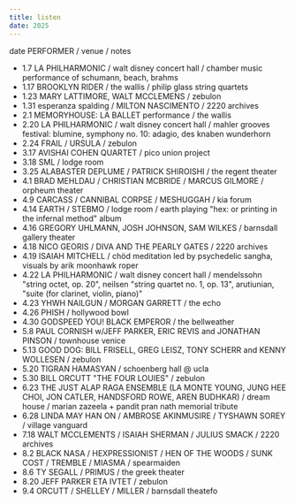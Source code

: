```yaml
---
title: listen
date: 2025
---
```


date PERFORMER / venue / notes

- 1.7 LA PHILHARMONIC / walt disney concert hall / chamber music performance of schumann, beach, brahms
- 1.17 BROOKLYN RIDER / the wallis / philip glass string quartets
- 1.23 MARY LATTIMORE, WALT MCCLEMENS / zebulon
- 1.31 esperanza spalding / MILTON NASCIMENTO / 2220 archives
- 2.1 MEMORYHOUSE: LA BALLET performance / the wallis
- 2.20 LA PHILHARMONIC / walt disney concert hall / mahler grooves festival: blumine, symphony no. 10: adagio, des knaben wunderhorn
- 2.24 FRAIL / URSULA / zebulon
- 3.17 AVISHAI COHEN QUARTET / pico union project
- 3.18 SML / lodge room
- 3.25 ALABASTER DEPLUME / PATRICK SHIROISHI / the regent theater
- 4.1 BRAD MEHLDAU / CHRISTIAN MCBRIDE / MARCUS GILMORE / orpheum theater
- 4.9 CARCASS / CANNIBAL CORPSE / MESHUGGAH / kia forum
- 4.14 EARTH / STEBMO / lodge room / earth playing "hex: or printing in the infernal method" album
- 4.16 GREGORY UHLMANN, JOSH JOHNSON, SAM WILKES / barnsdall gallery theater
- 4.18 NICO GEORIS / DIVA AND THE PEARLY GATES / 2220 archives
- 4.19 ISAIAH MITCHELL / chöd meditation led by psychedelic sangha, visuals by arik moonhawk roper
- 4.22 LA PHILHARMONIC / walt disney concert hall / mendelssohn "string octet, op. 20", neilsen "string quartet no. 1, op. 13", arutiunian, "suite (for clarinet, violin, piano)"
- 4.23 YHWH NAILGUN / MORGAN GARRETT / the echo
- 4.26 PHISH / hollywood bowl
- 4.30 GODSPEED YOU! BLACK EMPEROR / the bellweather
- 5.8 PAUL CORNISH w/JEFF PARKER, ERIC REVIS and JONATHAN PINSON / townhouse venice
- 5.13 GOOD DOG: BILL FRISELL, GREG LEISZ, TONY SCHERR and KENNY WOLLESEN / zebulon
- 5.20 TIGRAN HAMASYAN / schoenberg hall @ ucla
- 5.30 BILL ORCUTT "THE FOUR LOUIES" / zebulon
- 6.23 THE JUST ALAP RAGA ENSEMBLE (LA MONTE YOUNG, JUNG HEE CHOI, JON CATLER, HANDSFORD ROWE, AREN BUDHKAR) / dream house / marian zazeela + pandit pran nath memorial tribute
- 6.28 LINDA MAY HAN ON / AMBROSE AKINMUSIRE / TYSHAWN SOREY / village vanguard 
- 7.18 WALT MCCLEMENTS / ISAIAH SHERMAN / JULIUS SMACK / 2220 archives
- 8.2 BLACK NASA / HEXPRESSIONIST / HEN OF THE WOODS / SUNK COST / TREMBLE / MIASMA / spearmaiden
- 8.6 TY SEGALL / PRIMUS / the greek theater
- 8.20 JEFF PARKER ETA IVTET / zebulon
- 9.4 ORCUTT / SHELLEY / MILLER / barnsdall theatefo




